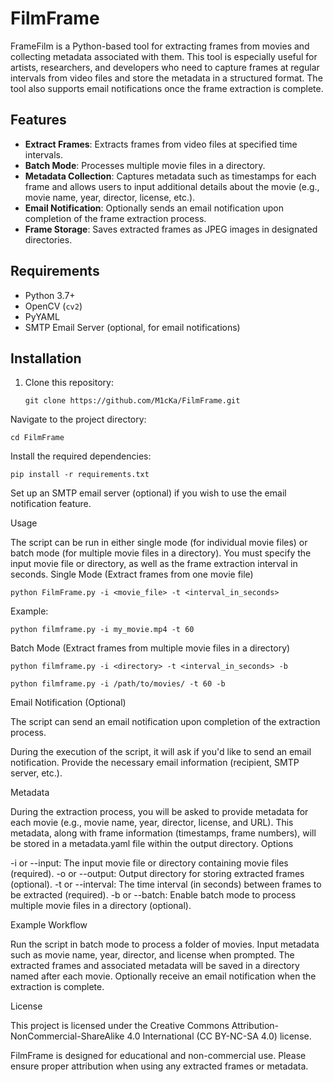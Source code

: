 # FilmFrame

FrameFilm is a Python-based tool for extracting frames from movies and collecting metadata associated with them. This tool is especially useful for artists, researchers, and developers who need to capture frames at regular intervals from video files and store the metadata in a structured format. The tool also supports email notifications once the frame extraction is complete.

## Features

- **Extract Frames**: Extracts frames from video files at specified time intervals.
- **Batch Mode**: Processes multiple movie files in a directory.
- **Metadata Collection**: Captures metadata such as timestamps for each frame and allows users to input additional details about the movie (e.g., movie name, year, director, license, etc.).
- **Email Notification**: Optionally sends an email notification upon completion of the frame extraction process.
- **Frame Storage**: Saves extracted frames as JPEG images in designated directories.

## Requirements

- Python 3.7+
- OpenCV (`cv2`)
- PyYAML
- SMTP Email Server (optional, for email notifications)

## Installation

1. Clone this repository:

       git clone https://github.com/M1cKa/FilmFrame.git
Navigate to the project directory:

    cd FilmFrame

Install the required dependencies:

    pip install -r requirements.txt

Set up an SMTP email server (optional) if you wish to use the email notification feature.

Usage

The script can be run in either single mode (for individual movie files) or batch mode (for multiple movie files in a directory). You must specify the input movie file or directory, as well as the frame extraction interval in seconds.
Single Mode (Extract frames from one movie file)

    python FilmFrame.py -i <movie_file> -t <interval_in_seconds>

Example:

    python filmframe.py -i my_movie.mp4 -t 60

Batch Mode (Extract frames from multiple movie files in a directory)

    python filmframe.py -i <directory> -t <interval_in_seconds> -b

    python filmframe.py -i /path/to/movies/ -t 60 -b

Email Notification (Optional)

The script can send an email notification upon completion of the extraction process.

During the execution of the script, it will ask if you'd like to send an email notification.
Provide the necessary email information (recipient, SMTP server, etc.).

Metadata

During the extraction process, you will be asked to provide metadata for each movie (e.g., movie name, year, director, license, and URL). This metadata, along with frame information (timestamps, frame numbers), will be stored in a metadata.yaml file within the output directory.
Options

-i or --input: The input movie file or directory containing movie files (required).
-o or --output: Output directory for storing extracted frames (optional).
-t or --interval: The time interval (in seconds) between frames to be extracted (required).
-b or --batch: Enable batch mode to process multiple movie files in a directory (optional).

Example Workflow

Run the script in batch mode to process a folder of movies.
Input metadata such as movie name, year, director, and license when prompted.
The extracted frames and associated metadata will be saved in a directory named after each movie.
Optionally receive an email notification when the extraction is complete.

License

This project is licensed under the Creative Commons Attribution-NonCommercial-ShareAlike 4.0 International (CC BY-NC-SA 4.0) license.

FilmFrame is designed for educational and non-commercial use. Please ensure proper attribution when using any extracted frames or metadata.
